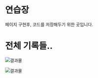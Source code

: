 # 연습장

페이지 구현후, 코드를 저장해두기 위한 곳입니다.

# 전체 기록들..

![결과물](./images/image01.gif)

![결과물](./images/image02.png)
